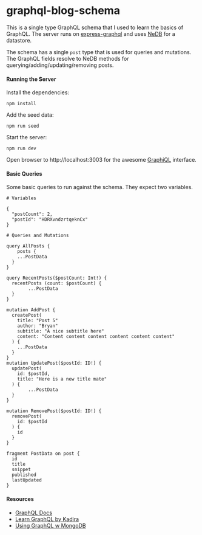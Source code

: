 # graphql-blog-schema
This is a single type GraphQL schema that I used to learn the basics of GraphQL. The server runs on [express-graphql](https://github.com/graphql/express-graphql) and uses [NeDB](https://github.com/louischatriot/nedb) for a datastore.

The schema has a single `post` type that is used for queries and mutations. The GraphQL fields resolve to NeDB methods for querying/adding/updating/removing posts.

#### Running the Server
Install the dependencies:
```
npm install
```

Add the seed data:
```
npm run seed
```

Start the server:
```
npm run dev
```

Open browser to http://localhost:3003 for the awesome [GraphiQL](https://github.com/graphql/graphiql) interface.

#### Basic Queries
Some basic queries to run against the schema. They expect two variables.
```
# Variables

{
  "postCount": 2,
  "postId": "HDRXvndzrtqeknCx"
}
```

```
# Queries and Mutations

query AllPosts {
	posts {
    ...PostData
  }
}

query RecentPosts($postCount: Int!) {
  recentPosts (count: $postCount) {
		...PostData
  }
}

mutation AddPost {
  createPost(
    title: "Post 5"
    author: "Bryan"
    subtitle: "A nice subtitle here"
    content: "Content content content content content content"
  ) {
    ...PostData
  }
}
mutation UpdatePost($postId: ID!) {
  updatePost(
    id: $postId,
    title: "Here is a new title mate"
  ) {
		...PostData
  }
}

mutation RemovePost($postId: ID!) {
  removePost(
    id: $postId
  ) {
    id
  }
}

fragment PostData on post {
  id
  title
  snippet
  published
  lastUpdated
}
```
#### Resources
- [GraphQL Docs](http://graphql.org/learn/)
- [Learn GraphQL by Kadira](https://learngraphql.com/)
- [Using GraphQL w MongoDB](https://www.compose.com/articles/using-graphql-with-mongodb/)
